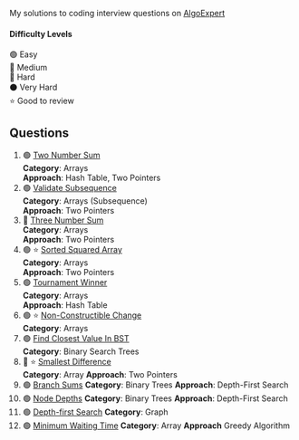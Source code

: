 My solutions to coding interview questions on [AlgoExpert](https://www.algoexpert.io)

#### Difficulty Levels

🟢 Easy  
🔵 Medium  
🔴 Hard  
⚫️ Very Hard  
⭐ Good to review

## Questions

1. 🟢 [Two Number Sum](two-number-sum.md)  
   **Category**: Arrays  
   **Approach**: Hash Table, Two Pointers
2. 🟢 [Validate Subsequence](validate-subsequence.md)  
   **Category**: Arrays (Subsequence)  
   **Approach**: Two Pointers
3. 🔵 [Three Number Sum](three-number-sum.md)  
   **Category**: Arrays  
   **Approach**: Two Pointers
4. 🟢 ⭐ [Sorted Squared Array](sorted-squared-array.md)  
   **Category**: Arrays  
   **Approach**: Two Pointers
5. 🟢 [Tournament Winner](tournament-winner.md)  
   **Category**: Arrays  
   **Approach**: Hash Table
6. 🟢 ⭐ [Non-Constructible Change](non-constructible-change.md)  
   **Category**: Arrays
7. 🟢 [Find Closest Value In BST](find-closest-value-in-bst.md)  
   **Category**: Binary Search Trees
8. 🔵 ⭐ [Smallest Difference](smallest-difference.md)  
   **Category**: Array
   **Approach**: Two Pointers
9. 🟢 [Branch Sums](branch-sums.md)
   **Category**: Binary Trees
   **Approach**: Depth-First Search
10. 🟢 [Node Depths](node-depths.md)
    **Category**: Binary Trees
    **Approach**: Depth-First Search
11. 🟢 [Depth-first Search](depth-first-search.md)
    **Category**: Graph
12. 🟢 [Minimum Waiting Time](minimum-waiting-time.md)
    **Category**: Array
    **Approach** Greedy Algorithm
